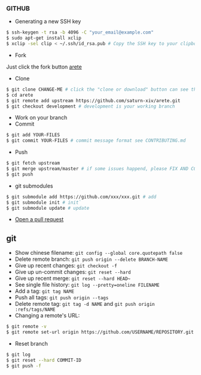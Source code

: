 ### GITHUB

-   Generating a new SSH key

```bash
$ ssh-keygen -t rsa -b 4096 -C "your_email@example.com"
$ sudo apt-get install xclip
$ xclip -sel clip < ~/.ssh/id_rsa.pub # Copy the SSH key to your clipboard.
```

-   Fork

Just click the fork button [arete](https://github.com/saturn-xiv/arete)

-   Clone

```bash
$ git clone CHANGE-ME # click the "clone or download" button can see the url
$ cd arete
$ git remote add upstream https://github.com/saturn-xiv/arete.git
$ git checkout development # development is your working branch
```

-   Work on your branch
-   Commit

```bash
$ git add YOUR-FILES
$ git commit YOUR-FILES # commit message format see CONTRIBUTING.md
```

-   Push

```bash
$ git fetch upstream
$ git merge upstream/master # if some issues happend, please FIX AND COMMIT
$ git push
```

-   git submodules

```bash
$ git submodule add https://github.com/xxx/xxx.git # add
$ git submodule init # init`
$ git submodule update # update
```

-   [Open a pull request](https://guides.github.com/activities/hello-world/#pr)

## git 

- Show chinese filename: `git config --global core.quotepath false`
- Delete remote branch: `git push origin --delete BRANCH-NAME`
- Give up recent changes: `git checkout -f`
- Give up un-commit changes: `git reset --hard`
- Give up recent merge: `git reset --hard HEAD~`
- See single file history: `git log --pretty=oneline FILENAME`
- Add a tag: `git tag NAME`
- Push all tags: `git push origin --tags`
- Delete remote tag: `git tag -d NAME` and `git push origin :refs/tags/NAME`
- Changing a remote's URL: 

```bash
$ git remote -v
$ git remote set-url origin https://github.com/USERNAME/REPOSITORY.git
```

- Reset branch
  
```bash
$ git log
$ git reset --hard COMMIT-ID
$ git push -f
```

